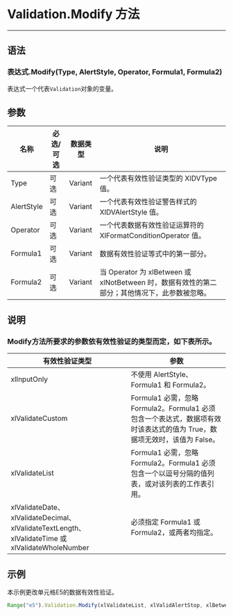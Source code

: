# Validation.Modify 方法
            
---

## 语法

### 表达式.Modify(Type, AlertStyle, Operator, Formula1, Formula2)

表达式一个代表`Validation`对象的变量。

## 参数

|名称|必选/可选|数据类型|说明|
|-|-|-|-|
|Type|可选|Variant|一个代表有效性验证类型的 XlDVType 值。|
|AlertStyle|可选|Variant|一个代表有效性验证警告样式的 XlDVAlertStyle 值。|
|Operator|可选|Variant|一个代表数据有效性验证运算符的 XlFormatConditionOperator 值。|
|Formula1|可选|Variant|数据有效性验证等式中的第一部分。|
|Formula2|可选|Variant|当 Operator 为 xlBetween 或 xlNotBetween 时，数据有效性的第二部分；其他情况下，此参数被忽略。|

## 说明

### Modify方法所要求的参数依有效性验证的类型而定，如下表所示。

|有效性验证类型|参数|
|-|-|
|xlInputOnly|不使用 AlertStyle、Formula1 和 Formula2。|
|xlValidateCustom|Formula1 必需，忽略 Formula2。Formula1 必须包含一个表达式，数据项有效时该表达式的值为 True，数据项无效时，该值为 False。|
|xlValidateList|Formula1 必需，忽略 Formula2。Formula1 必须包含一个以逗号分隔的值列表，或对该列表的工作表引用。|
|xlValidateDate、xlValidateDecimal、xlValidateTextLength、 xlValidateTime 或 xlValidateWholeNumber|必须指定 Formula1 或 Formula2，或两者均指定。|

## 示例

本示例更改单元格E5的数据有效性验证。

```javascript
Range("e5").Validation.Modify(xlValidateList, xlValidAlertStop, xlBetween, "=$A$1:$A$10")
```
